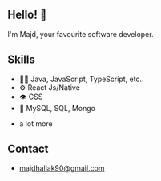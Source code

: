 
## Hello! 👋
I'm Majd, your favourite software developer.

## Skills
- 👨‍💻 Java, JavaScript, TypeScript, etc..
- ⚙️ React Js/Native
- 👁️ CSS
- 💽 MySQL, SQL, Mongo
+ a lot more 

## Contact
- majdhallak90@gmail.com
